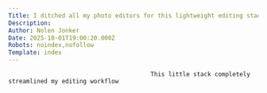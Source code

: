```yaml
---
Title: I ditched all my photo editors for this lightweight editing stack, and I'm never going back
Description: 
Author: Nolen Jonker
Date: 2025-10-01T19:00:20.000Z
Robots: noindex,nofollow
Template: index
---
```


                                            This little stack completely streamlined my editing workflow
                                        